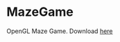 # MazeGame
OpenGL Maze Game. Download <a href=https://github.com/JackDobie/MazeGame/raw/master/Release.zip>here</a>
